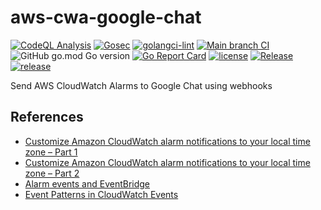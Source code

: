 # aws-cwa-google-chat

[![CodeQL Analysis](https://github.com/slashdevops/aws-cwa-google-chat/actions/workflows/codeql-analysis.yml/badge.svg)](https://github.com/slashdevops/aws-cwa-google-chat/actions/workflows/codeql-analysis.yml)
[![Gosec](https://github.com/slashdevops/aws-cwa-google-chat/actions/workflows/gosec.yml/badge.svg)](https://github.com/slashdevops/aws-cwa-google-chat/actions/workflows/gosec.yml)
[![golangci-lint](https://github.com/slashdevops/aws-cwa-google-chat/actions/workflows/golangci-lint.yml/badge.svg)](https://github.com/slashdevops/aws-cwa-google-chat/actions/workflows/golangci-lint.yml)
[![Main branch CI](https://github.com/slashdevops/aws-cwa-google-chat/actions/workflows/main.yml/badge.svg)](https://github.com/slashdevops/aws-cwa-google-chat/actions/workflows/main.yml)
![GitHub go.mod Go version](https://img.shields.io/github/go-mod/go-version/slashdevops/aws-cwa-google-chat?style=plastic)
[![Go Report Card](https://goreportcard.com/badge/github.com/slashdevops/aws-cwa-google-chat)](https://goreportcard.com/report/github.com/slashdevops/aws-cwa-google-chat)
[![license](https://img.shields.io/github/license/slashdevops/aws-cwa-google-chat.svg)](https://github.com/slashdevops/aws-cwa-google-chat/blob/main/LICENSE)
[![Release](https://github.com/slashdevops/aws-cwa-google-chat/actions/workflows/release.yml/badge.svg)](https://github.com/slashdevops/aws-cwa-google-chat/actions/workflows/release.yml)
[![release](https://img.shields.io/github/release/slashdevops/aws-cwa-google-chat/all.svg)](https://github.com/slashdevops/aws-cwa-google-chat/releases)

Send AWS CloudWatch Alarms to Google Chat using webhooks

## References

* [Customize Amazon CloudWatch alarm notifications to your local time zone – Part 1](https://aws.amazon.com/blogs/mt/customize-amazon-cloudwatch-alarm-notifications-to-your-local-time-zone-part-1/)
* [Customize Amazon CloudWatch alarm notifications to your local time zone – Part 2](https://aws.amazon.com/blogs/mt/customize-amazon-cloudwatch-alarm-notifications-to-your-local-time-zone-part-2/)
* [Alarm events and EventBridge](https://docs.aws.amazon.com/AmazonCloudWatch/latest/monitoring/cloudwatch-and-eventbridge.html)
* [Event Patterns in CloudWatch Events](https://docs.aws.amazon.com/AmazonCloudWatch/latest/events/CloudWatchEventsandEventPatterns.html)
